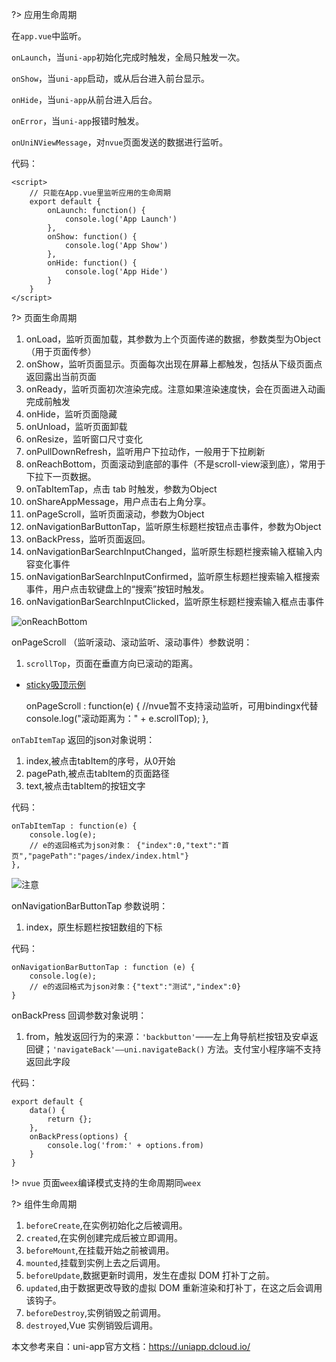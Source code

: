 ?> 应用生命周期

在`app.vue`中监听。

`onLaunch`，当`uni-app`初始化完成时触发，全局只触发一次。

`onShow`，当`uni-app`启动，或从后台进入前台显示。

`onHide`，当`uni-app`从前台进入后台。

`onError`，当`uni-app`报错时触发。

`onUniNViewMessage`，对`nvue`页面发送的数据进行监听。

代码：

    <script>
        // 只能在App.vue里监听应用的生命周期
        export default {
            onLaunch: function() {
                console.log('App Launch')
            },
            onShow: function() {
                console.log('App Show')
            },
            onHide: function() {
                console.log('App Hide')
            }
        }
    </script>

?> 页面生命周期

1. onLoad，监听页面加载，其参数为上个页面传递的数据，参数类型为Object（用于页面传参）
2. onShow，监听页面显示。页面每次出现在屏幕上都触发，包括从下级页面点返回露出当前页面
3. onReady，监听页面初次渲染完成。注意如果渲染速度快，会在页面进入动画完成前触发
4. onHide，监听页面隐藏
5. onUnload，监听页面卸载
6. onResize，监听窗口尺寸变化
7. onPullDownRefresh，监听用户下拉动作，一般用于下拉刷新
8. onReachBottom，页面滚动到底部的事件（不是scroll-view滚到底），常用于下拉下一页数据。
9. onTabItemTap，点击 tab 时触发，参数为Object
10. onShareAppMessage，用户点击右上角分享。
11. onPageScroll，监听页面滚动，参数为Object
12. onNavigationBarButtonTap，监听原生标题栏按钮点击事件，参数为Object
13. onBackPress，监听页面返回。
14. onNavigationBarSearchInputChanged，监听原生标题栏搜索输入框输入内容变化事件
15. onNavigationBarSearchInputConfirmed，监听原生标题栏搜索输入框搜索事件，用户点击软键盘上的“搜索”按钮时触发。
16. onNavigationBarSearchInputClicked，监听原生标题栏搜索输入框点击事件

![onReachBottom](https://cdn.jsdelivr.net/gh/webVueBlog/dadapic/img/QQ截图20200211010418.png)

onPageScroll （监听滚动、滚动监听、滚动事件）参数说明：

1. `scrollTop`，页面在垂直方向已滚动的距离。

- [sticky吸顶示例 ](https://ext.dcloud.net.cn/plugin?id=715)

    onPageScroll : function(e) { //nvue暂不支持滚动监听，可用bindingx代替
        console.log("滚动距离为：" + e.scrollTop);
    },

`onTabItemTap` 返回的json对象说明：

1. index,被点击tabItem的序号，从0开始
2. pagePath,被点击tabItem的页面路径
3. text,被点击tabItem的按钮文字

代码：

    onTabItemTap : function(e) {
        console.log(e);
        // e的返回格式为json对象： {"index":0,"text":"首页","pagePath":"pages/index/index.html"}
    },

![注意](https://cdn.jsdelivr.net/gh/webVueBlog/dadapic/img/QQ截图20200211010817.png)

onNavigationBarButtonTap 参数说明：

1. index，原生标题栏按钮数组的下标

代码：

    onNavigationBarButtonTap : function (e) {
        console.log(e);
        // e的返回格式为json对象：{"text":"测试","index":0}
    }

onBackPress 回调参数对象说明：

1. from，触发返回行为的来源：`'backbutton'`——左上角导航栏按钮及安卓返回键；`'navigateBack'——uni.navigateBack()` 方法。支付宝小程序端不支持返回此字段

代码：

    export default {
        data() {
            return {};
        },
        onBackPress(options) {
            console.log('from:' + options.from)
        }
    }

!> `nvue` 页面`weex`编译模式支持的生命周期同`weex`

?> 组件生命周期

1. `beforeCreate`,在实例初始化之后被调用。
2. `created`,在实例创建完成后被立即调用。
3. `beforeMount`,在挂载开始之前被调用。
4. `mounted`,挂载到实例上去之后调用。
5. `beforeUpdate`,数据更新时调用，发生在虚拟 DOM 打补丁之前。
6. `updated`,由于数据更改导致的虚拟 DOM 重新渲染和打补丁，在这之后会调用该钩子。
7. `beforeDestroy`,实例销毁之前调用。
8. `destroyed`,Vue 实例销毁后调用。

本文参考来自：uni-app官方文档：https://uniapp.dcloud.io/